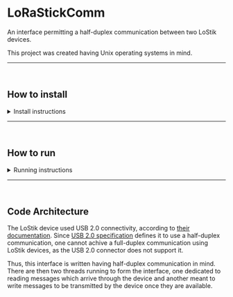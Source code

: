 # LoRaStickComm

An interface permitting a half-duplex communication between two LoStik devices.

This project was created having Unix operating systems in mind.

---
<br/>

## How to install
<details>
  <summary>Install instructions</summary>

  ### (Optional) Create a virtual environment
  If you wish to use a virtual environment, follow the below steps to create one:

  ```
  pip3 install --upgrade virtualenv
  virtualenv venv 
  ```

  To enter the virtual environment:

  ```
  source venv/bin/activate
  ```

  And to leave the virtual environment:
  ```
  deactivate
  ```

  ### Install the requirements
  This project requires Python 3, preferably version 3.7 or later. Install the project requirements and dependencies by executing:
  ```
  cd LoraComm
  pip3 install -r requirements.txt
  ```
</details>

---
<br/>

## How to run
<details>
  <summary>Running instructions</summary>
  To test the project using a virtual port:

  ```
  sudo su
  brew install socat
  ./run_virtual_port_linux.sh
  ```

  To run the project against an actual LoStik device connected to a port on your computer:

  ```
  sudo su
  make PORT=<port> run
  ```
</details>

---
<br/>

## Code Architecture
The LoStik device used USB 2.0 connectivity, according to [their documentation](https://ronoth.com/products/lostik). Since [USB 2.0 specification](https://www.usb.org/document-library/usb-20-specification) defines it to use a half-duplex communication, one cannot achive a full-duplex communication using LoStik devices, as the USB 2.0 connector does not support it.

Thus, this interface is written having half-duplex communication in mind. There are then two threads running to form the interface, one dedicated to reading messages which arrive through the device and another meant to write messages to be transmitted by the device once they are available.